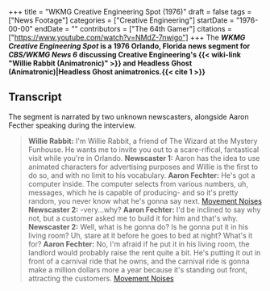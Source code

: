 +++
title = "WKMG Creative Engineering Spot (1976)"
draft = false
tags = ["News Footage"]
categories = ["Creative Engineering"]
startDate = "1976-00-00"
endDate = ""
contributors = ["The 64th Gamer"]
citations = ["https://www.youtube.com/watch?v=NMdZ-7nwigo"]
+++
The ***WKMG Creative Engineering Spot* is a 1976 Orlando, Florida news segment for *CBS/WKMG News 6* discussing Creative Engineering's {{< wiki-link "Willie Rabbit (Animatronic)" >}} and Headless Ghost (Animatronic)|Headless Ghost animatronics.{{< cite 1 >}}**

## Transcript

The segment is narrated by two unknown newscasters, alongside Aaron Fecther speaking during the interview.

> **Willie Rabbit:** I'm Willie Rabbit, a friend of The Wizard at the Mystery Funhouse. He wants me to invite you out to a scare-rifical, fantastical visit while you're in Orlando.
> **Newscaster 1:** Aaron has the idea to use animated characters for advertising purposes and Willie is the first to do so, and with no limit to his vocabulary.
> **Aaron Fechter:** He's got a computer inside. The computer selects from various numbers, uh, messages, which he is capable of producing- and so it's pretty random, you never know what he's gonna say next.
> [Movement Noises](Pneumatic)
> **Newscaster 2:** -very...why?
> **Aaron Fechter:** I'd be inclined to say why not, but a customer asked me to build it for him and that's why.
> **Newscaster 2:** Well, what is he gonna do? Is he gonna put it in his living room? Uh, stare at it before he goes to bed at night? What's it for?
> **Aaron Fechter:** No, I'm afraid if he put it in his living room, the landlord would probably raise the rent quite a bit. He's putting it out in front of a carnival ride that he owns, and the carnival ride is gonna make a million dollars more a year because it's standing out front, attracting the customers.
> [Movement Noises](Pneumatic)
